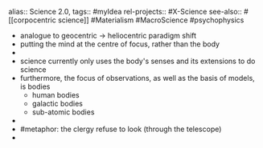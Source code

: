 alias:: Science 2.0, 
tags:: #myIdea 
rel-projects:: #X-Science 
see-also:: #[[corpocentric science]] #Materialism #MacroScience #psychophysics

- analogue to geocentric -> heliocentric paradigm shift
- putting the mind at the centre of focus, rather than the body
-
- science currently only uses the body's senses and its extensions to do science
- furthermore, the focus of observations, as well as the basis of models, is bodies
	- human bodies
	- galactic bodies
	- sub-atomic bodies
-
- #metaphor: the clergy refuse to look (through the telescope)
-